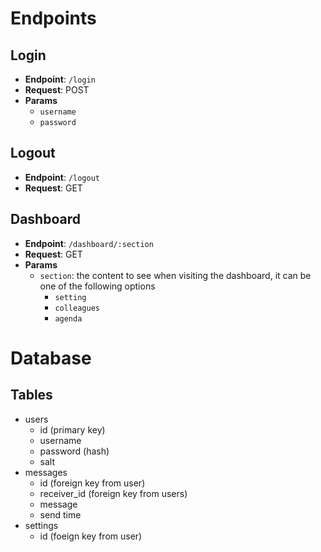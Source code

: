 # Endpoints

## Login

- **Endpoint**: `/login`
- **Request**: POST
- **Params**
  - `username`
  - `password`

## Logout

- **Endpoint**: `/logout`
- **Request**: GET

## Dashboard

- **Endpoint**: `/dashboard/:section`
- **Request**: GET
- **Params**
  - `section`: the content to see when visiting the dashboard, it can be one of the following options
    - `setting`
    - `colleagues`
    - `agenda`


# Database

## Tables
- users
    - id (primary key)
    - username
    - password (hash)
    - salt
- messages
    - id (foreign key from user)
    - receiver_id (foreign key from users)
    - message
    - send time
- settings
    - id (foeign key from user)